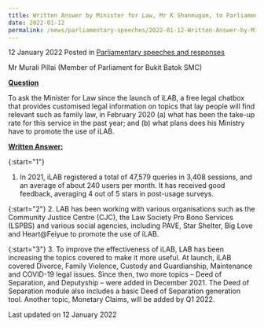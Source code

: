 ```yaml
---
title: Written Answer by Minister for Law, Mr K Shanmugam, to Parliamentary Question on Take-up Rate of iLAB since its Launch and Plans to Promote its Service
date: 2022-01-12
permalink: /news/parliamentary-speeches/2022-01-12-Written-Answer-by-Minister-for-Law-K-Shanmugam-to-PQ-on-Take-up-Rate-of-iLAB-since-its-Launch-and-Plans-to-Promote-its-Service
---
```


12 January 2022 Posted in [Parliamentary speeches and responses](/news/parliamentary-speeches)

Mr Murali Pillai (Member of Parliament for Bukit Batok SMC) 
  
**<b><u>Question</u></b>**  

To ask the Minister for Law since the launch of iLAB, a free legal chatbox that provides customised legal information on topics that lay people will find relevant such as family law, in February 2020 (a) what has been the take-up rate for this service in the past year; and (b) what plans does his Ministry have to promote the use of iLAB.

**<b><u>Written Answer:</u></b>**  
 
{:start="1"}
1.	In 2021, iLAB registered a total of 47,579 queries in 3,408 sessions, and an average of about 240 users per month. It has received good feedback, averaging 4 out of 5 stars in post-usage surveys.

{:start="2"}
2.	LAB has been working with various organisations such as the Community Justice Centre (CJC), the Law Society Pro Bono Services (LSPBS) and various social agencies, including PAVE, Star Shelter, Big Love and Heart@Feiyue to promote the use of iLAB. 

{:start="3"}
3.	To improve the effectiveness of iLAB, LAB has been increasing the topics covered to make it more useful. At launch, iLAB covered Divorce, Family Violence, Custody and Guardianship, Maintenance and COVID-19 legal issues. Since then, two more topics – Deed of Separation, and Deputyship – were added in December 2021. The Deed of Separation module also includes a basic Deed of Separation generation tool. Another topic, Monetary Claims, will be added by Q1 2022.

<p class="right-side-updated">Last updated on 12 January 2022</p>
